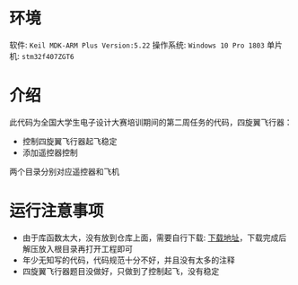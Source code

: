 # 环境

软件: `Keil MDK-ARM Plus Version:5.22`
操作系统: `Windows 10 Pro 1803`
单片机: `stm32f407ZGT6`

# 介绍

此代码为全国大学生电子设计大赛培训期间的第二周任务的代码，四旋翼飞行器：
- 控制四旋翼飞行器起飞稳定
- 添加遥控器控制

两个目录分别对应遥控器和飞机

# 运行注意事项

- 由于库函数太大，没有放到仓库上面，需要自行下载: [下载地址][1]，下载完成后解压放入根目录再打开工程即可
- 年少无知写的代码，代码规范十分不好，并且没有太多的注释
- 四旋翼飞行器题目没做好，只做到了控制起飞，没有稳定

[1]: https://pan.baidu.com/s/1ZFre9sEPeWLdXwTiESBS9w
